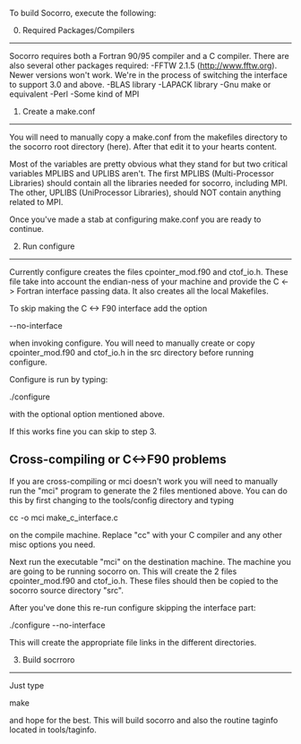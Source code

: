 To build Socorro, execute the following:

0) Required Packages/Compilers
-----------------------------------------------------------
Socorro requires both a Fortran 90/95 compiler and a C compiler.
There are also several other packages required:
    -FFTW 2.1.5 (http://www.fftw.org).  Newer versions
          won't work.  We're in the process of switching
          the interface to support 3.0 and above.
    -BLAS library
    -LAPACK library
    -Gnu make or equivalent
    -Perl
    -Some kind of MPI


1) Create a make.conf
-----------------------------------------------------------
You will need to manually copy a make.conf from
the makefiles directory to the socorro root directory
(here).  After that edit it to your hearts content.

Most of the variables are pretty obvious what they stand for
but two critical variables MPLIBS and UPLIBS aren't.  The
first MPLIBS (Multi-Processor Libraries) should contain all
the libraries needed for socorro, including MPI.  The other,
UPLIBS (UniProcessor Libraries), should NOT contain anything
related to MPI.

Once you've made a stab at configuring make.conf
you are ready to continue.

2) Run configure
----------------------------------------------------------
Currently configure creates the files cpointer_mod.f90 and
ctof_io.h.  These file take into account the endian-ness 
of your machine and provide the C <-> Fortran interface
passing data. It also creates all the local Makefiles.

To skip making the C <-> F90 interface add the option

   --no-interface

when invoking configure.  You will need to manually create
or copy cpointer_mod.f90 and ctof_io.h in the src directory
before running configure.

Configure is run by typing:

  ./configure

with the optional option mentioned above.

If this works fine you can skip to step 3.

Cross-compiling or C<->F90 problems
--------------------------------------------------
If you are cross-compiling or mci doesn't work you will 
need to manually run the "mci" program to generate the 
2 files mentioned above.  You can do this by first 
changing to the tools/config directory and typing

  cc -o mci make_c_interface.c

on the compile machine. Replace "cc" with your C 
compiler and any other misc options you need.

Next run the executable "mci" on the destination
machine.  The machine you are going to be running 
socorro on. This will create the 2 files
cpointer_mod.f90 and ctof_io.h.  These files
should then be copied to the socorro source
directory "src".

After you've done this re-run configure skipping the
interface part:

   ./configure --no-interface

This will create the appropriate file links in the
different directories.

3) Build socrroro
-------------------------------------------------

Just type

   make

and hope for the best.  This will build socorro and 
also the routine taginfo located in tools/taginfo.




